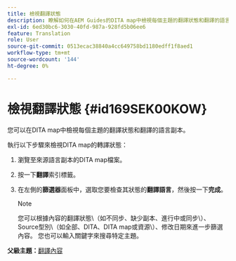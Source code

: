 ```yaml
---
title: 檢視翻譯狀態
description: 瞭解如何在AEM Guides的DITA map中檢視每個主題的翻譯狀態和翻譯的語言副本。
exl-id: 6ed30bc6-3030-40fd-987a-928fd5b06ee6
feature: Translation
role: User
source-git-commit: 0513ecac38840a4cc649758bd1180edff1f8aed1
workflow-type: tm+mt
source-wordcount: '144'
ht-degree: 0%

---
```


# 檢視翻譯狀態 {#id169SEK00KOW}

您可以在DITA map中檢視每個主題的翻譯狀態和翻譯的語言副本。

執行以下步驟來檢視DITA map的轉譯狀態：

1. 瀏覽至來源語言副本的DITA map檔案。
1. 按一下&#x200B;**翻譯**&#x200B;索引標籤。
1. 在左側的&#x200B;**篩選器**&#x200B;面板中，選取您要檢查其狀態的&#x200B;**翻譯語言**，然後按一下&#x200B;**完成**。

   >[!NOTE]
   >
   > 您可以根據內容的翻譯狀態\（如不同步、缺少副本、進行中或同步\）、Source型別\（如全部、DITA、DITA map或資源\）、修改日期來進一步篩選內容。 您也可以輸入關鍵字來搜尋特定主題。

**父級主題：**[&#x200B;翻譯內容](translation.md)
